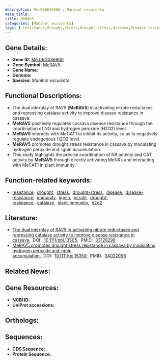 ```yaml
---
description: Me.06G036900 ; Manihot esculenta
meta_title:
title: MeRAV5
categories: [Manihot esculenta]
tags: [ resistance,drought,stress,drought stress,disease,disease resistance,immunity,lignin,nitrate,drought resistance,catalase,plant immunity,h2o2 ]
---
```


## Gene Details:
- **Gene ID:** [Me.06G036900]()
- **Gene Symbol:** <u>MeRAV5</u>
- **Gene Name:** 
- **Genome:** []()
- **Species:** *Manihot esculenta*

## Functional Descriptions:
   - The dual interplay of RAV5 (**MeRAV5**) in activating nitrate reductases and repressing catalase activity to improve disease resistance in cassava.
   - **MeRAV5** positively regulates cassava disease resistance through the coordination of NO and hydrogen peroxide (H2O2) level.
   - **MeRAV5** interacts with MeCAT1 to inhibit its activity, so as to negatively regulate endogenous H2O2 level.
   - **MeRAV5** promotes drought stress resistance in cassava by modulating hydrogen peroxide and lignin accumulation.
   - This study highlights the precise coordination of NR activity and CAT activity by **MeRAV5** through directly activating MeNRs and interacting with MeCAT1 in plant immunity.

## Function-related keywords:
   - [resistance](/tags/resistance/),&nbsp;&nbsp;[drought](/tags/drought/),&nbsp;&nbsp;[stress](/tags/stress/),&nbsp;&nbsp;[drought-stress](/tags/drought-stress/),&nbsp;&nbsp;[disease](/tags/disease/),&nbsp;&nbsp;[disease-resistance](/tags/disease-resistance/),&nbsp;&nbsp;[immunity](/tags/immunity/),&nbsp;&nbsp;[lignin](/tags/lignin/),&nbsp;&nbsp;[nitrate](/tags/nitrate/),&nbsp;&nbsp;[drought-resistance](/tags/drought-resistance/),&nbsp;&nbsp;[catalase](/tags/catalase/),&nbsp;&nbsp;[plant-immunity](/tags/plant-immunity/),&nbsp;&nbsp;[h2o2](/tags/h2o2/)

## Literature:
   - [The dual interplay of RAV5 in activating nitrate reductases and repressing catalase activity to improve disease resistance in cassava.](https://doi.org/10.1111/pbi.13505)&nbsp;&nbsp;DOI:&nbsp;&nbsp;[10.1111/pbi.13505](https://doi.org/10.1111/pbi.13505);&nbsp;&nbsp;PMID:&nbsp;&nbsp;[33128298](https://pubmed.ncbi.nlm.nih.gov/33128298/)
   - [MeRAV5 promotes drought stress resistance in cassava by modulating hydrogen peroxide and lignin accumulation.](https://doi.org/10.1111/tpj.15350)&nbsp;&nbsp;DOI:&nbsp;&nbsp;[10.1111/tpj.15350](https://doi.org/10.1111/tpj.15350);&nbsp;&nbsp;PMID:&nbsp;&nbsp;[34022096](https://pubmed.ncbi.nlm.nih.gov/34022096/)

## Related News:

## Gene Resources:
- **NCBI ID:**  [](https://www.ncbi.nlm.nih.gov/gene/?term=)
- **UniProt accessions:**  [](https://www.uniprot.org/uniprotkb//entry)

## Orthologs:

## Sequences:
- **CDS Sequence:**
- **Protein Sequence:**
